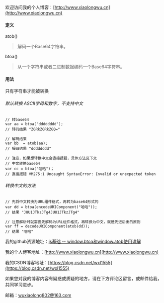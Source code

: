 欢迎访问我的个人博客：[http://www.xiaolongwu.cn](http://www.xiaolongwu.cn)

#### 定义
atob()
>解码一个Base64字符串。

btoa()

>从一个字符串或者二进制数据编码一个Base64字符串。

#### 用法
只有字符串才能被转换

###### 默认转换 ASCII字母和数字，不支持中文
```
// 转base64
var aa = btoa("dddddddd");
// 转码结果 "ZGRkZGRkZGQ="

// 解码结果
var bb  = atob(aa);
// 解码结果 "dddddddd"

// 注意，如果想转换中文会直接报错，具体方法见下文
// 中文转换base64
var cc = btoa("哈哈")；
// 直接报错 VM275:1 Uncaught SyntaxError: Invalid or unexpected token
```
###### 转换中文的方法

```
// 先将中文转换为URL组件格式，再转为base64形式的
var dd = btoa(encodeURIComponent("哈哈"));
// 结果 "JUU1JTkzJTg4JUU1JTkzJTg4"

// 注意解析时就需要先解码为URL组件格式，再转换为中文，就是先进后出的原则
var ff = decodeURIComponent(atob(dd));
// 结果 "哈哈"
```

我的github资源地址：[js基础 -- window.btoa和window.atob使用详解]()

我的个人博客地址：[http://www.xiaolongwu.cn](http://www.xiaolongwu.cn)

我的CSDN博客地址：[https://blog.csdn.net/wxl1555](https://blog.csdn.net/wxl1555)

如果您对我的博客内容有疑惑或质疑的地方，请在下方评论区留言，或邮件给我，共同学习进步。

邮箱：wuxiaolong802@163.com